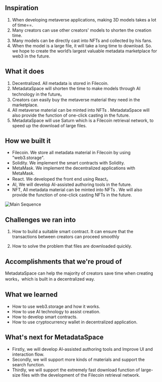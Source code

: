
## Inspiration
1. When developing metaverse applications,  making 3D models takes a lot of time==. 
2. Many creators can use other creators' models to shorten the creation time.
3. Many models can be directly cast into NFTs and collected by his fans.
4. When the model is a large file, it will take a long time to download.
So. we hope to create the world’s largest valuable metadata marketplace for web3  in the future.

## What it does

1. Decentralized. All metadata is stored in Filecoin.
1.  MetadataSpace will shorten the time to make models through AI technology in the future。
2. Creators can easily buy the metaverse material they need in the marketplace.
3.  All metaverse material  can be minted into NFTs . MetadataSpace will also provide the function of one-click casting in the future.
4.  MetadataSpace will use Saturn which is a Filecoin retrieval network, to speed up the download of large files.

## How we built it

* Filecoin.  We store all metadata material in Filecoin  by using "web3.storage".
* Solidity.   We implement the  smart contracts with Solidity.
* MetaMask.  We  implement the decentralized applications  with MetaMask.
* React.  We developed the front end using React。
* AI,   We will develop AI-assisted authoring tools in the future.
* NFT, All metadata material can be minted into NFTs . We will also provide the function of one-click casting NFTs in the future.

![Main Sequence](https://pbs.twimg.com/media/FaWZUGaUIAACLdq?format=png&name=small)

## Challenges we ran into
1.  How to build a suitable smart contract. It can ensure that the transactions between creators can proceed smoothly

2. How to solve the problem that files are downloaded quickly.

## Accomplishments that we're proud of
MetadataSpace can help the majority of creators save time when creating works，which is built in a decentralized way.

## What we learned
* How to use web3.storage and how it works.
* How to use AI technology to assist creation.
* How to develop smart contracts.
* How to use cryptocurrency wallet in decentralized application.


## What's next for MetadataSpace
* Firstly, we will develop AI-assisted authoring tools and Improve UI and interaction flow.
* Secondly, we will support more kinds of materials and support the search function.
* Thirdly, we will support the extremely fast download function of large-size files with the development of the Filecoin retrieval network.
